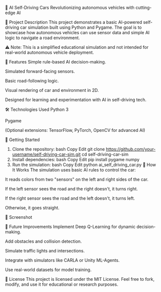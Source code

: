 🚗 AI Self-Driving Cars
Revolutionizing autonomous vehicles with cutting-edge AI

📌 Project Description
This project demonstrates a basic AI-powered self-driving car simulation built using Python and Pygame. The goal is to showcase how autonomous vehicles can use sensor data and simple AI logic to navigate a road environment.

⚠️ Note: This is a simplified educational simulation and not intended for real-world autonomous vehicle deployment.

🧠 Features
Simple rule-based AI decision-making.

Simulated forward-facing sensors.

Basic road-following logic.

Visual rendering of car and environment in 2D.

Designed for learning and experimentation with AI in self-driving tech.

🛠️ Technologies Used
Python 3

Pygame

(Optional extensions: TensorFlow, PyTorch, OpenCV for advanced AI)

🚀 Getting Started
1. Clone the repository:
bash
Copy
Edit
git clone https://github.com/your-username/self-driving-car-sim.git
cd self-driving-car-sim
2. Install dependencies:
bash
Copy
Edit
pip install pygame numpy
3. Run the simulation:
bash
Copy
Edit
python ai_self_driving_car.py
🧪 How It Works
The simulation uses basic AI rules to control the car:

It reads colors from two "sensors" on the left and right sides of the car.

If the left sensor sees the road and the right doesn't, it turns right.

If the right sensor sees the road and the left doesn't, it turns left.

Otherwise, it goes straight.

📸 Screenshot

🧭 Future Improvements
Implement Deep Q-Learning for dynamic decision-making.

Add obstacles and collision detection.

Simulate traffic lights and intersections.

Integrate with simulators like CARLA or Unity ML-Agents.

Use real-world datasets for model training.

📄 License
This project is licensed under the MIT License.
Feel free to fork, modify, and use it for educational or research purposes.
